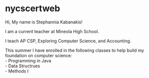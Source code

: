 # nycscertweb
Hi, My name is Stephannia Kabanakis!

I am a current teacher at Mineola High School. 

I teach AP CSP, Exploring Computer Science, and Accounting.

This summer I have enrolled in the following classes to help build my foundation on computer science:
    <br>  - Programming in Java 
    <br>  - Data Structrues
     <br> - Methods I
